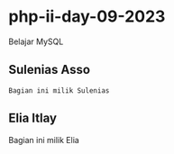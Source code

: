 # php-ii-day-09-2023
Belajar MySQL

## Sulenias Asso
	Bagian ini milik Sulenias
## Elia Itlay

Bagian ini milik Elia
